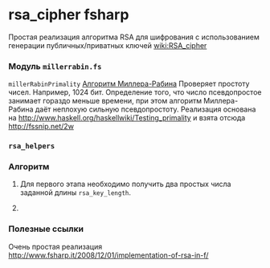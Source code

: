 ﻿rsa_cipher fsharp
==
Простая реализация алгоритма RSA для шифрования c использованием генерации публичных/приватных ключей
[wiki:RSA_cipher](http://en.wikipedia.org/wiki/RSA_cipher)

### Модуль `millerrabin.fs` 

`millerRabinPrimality` [Алгоритм Миллера-Рабина](http://ru.wikipedia.org/wiki/%D0%A2%D0%B5%D1%81%D1%82_%D0%9C%D0%B8%D0%BB%D0%BB%D0%B5%D1%80%D0%B0_%E2%80%94_%D0%A0%D0%B0%D0%B1%D0%B8%D0%BD%D0%B0)
Проверяет простоту чисел. 
Например, 1024 бит. Определение того, что число псевдопростое занимает гораздо меньше времени, при этом алгоритм Миллера-Рабина даёт неплохую сильную псевдопростоту. 
Реализация основана на http://www.haskell.org/haskellwiki/Testing_primality и взята отсюда http://fssnip.net/2w

### `rsa_helpers`

### Алгоритм

1. Для первого этапа необходимо получить два простых числа заданной длины `rsa_key_length`. 

3. 

### Полезные ссылки

Очень простая реализация http://www.fsharp.it/2008/12/01/implementation-of-rsa-in-f/